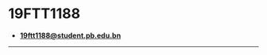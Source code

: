 <!--Heading-->
# 19FTT1188

<!--Unordered List-->
* **19ftt1188@student.pb.edu.bn**

<!--Horizontal Line-->
******